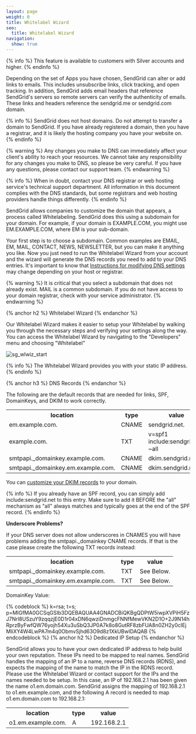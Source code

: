 ```yaml
---
layout: page
weight: 0
title: Whitelabel Wizard
seo:
  title: Whitelabel Wizard
navigation:
  show: true
---
```


{% info %}
This feature is available to customers with Silver accounts and higher.
{% endinfo %}

Depending on the set of Apps you have chosen, SendGrid can alter or add links to emails. This includes unsubscribe links, click tracking, and open tracking. In addition, SendGrid adds email headers that reference SendGrid's servers so remote servers can verify the authenticity of emails. These links and headers reference the sendgrid.me or sendgrid.com domain.

{% info %}
SendGrid does not host domains. Do not attempt to transfer a domain to SendGrid. If you have already registered a domain, then you have a registrar, and it is likely the hosting company you have your website on.
{% endinfo %}

{% warning %}
Any changes you make to DNS can immediately affect your client's ability to reach your resources. We cannot take any responsibility for any changes you make to DNS, so please be very careful. If you have any questions, please contact our support team.
{% endwarning %}

{% info %}
When in doubt, contact your DNS registrar or web hosting service's technical support department. All information in this document complies with the DNS standards, but some registrars and web hosting providers handle things differently.
{% endinfo %}

SendGrid allows companies to customize the domain that appears, a process called Whitelabeling. SendGrid does this using a subdomain for your domain. For example, if your domain is EXAMPLE.COM, you might use EM.EXAMPLE.COM, where EM is your sub-domain.

Your first step is to choose a subdomain. Common examples are EMAIL, EM, MAIL, CONTACT, NEWS, NEWSLETTER, but you can make it anything you like. Now you just need to run the Whitelabel Wizard from your account and the wizard will generate the DNS records you need to add to your DNS entries. It's important to know that [Instructions for modifying DNS settings]({{root_url}}/User_Guide/Setting_Up_Your_Server/Whitelabeling/dns_setup.html) may change depending on your host or registrar.

{% warning %}
It is critical that you select a subdomain that does not already exist. MAIL is a common subdomain. If you do not have access to your domain registrar, check with your service administrator.
{% endwarning %}

{% anchor h2 %}
Whitelabel Wizard
{% endanchor %}

Our Whitelabel Wizard makes it easier to setup your Whitelabel by walking you through the necessary steps and verifying your settings along the way. You can access the Whitelabel Wizard by navigating to the "Developers" menu and choosing "Whitelabel"

![]({{root_url}}/images/whitelabel_1.png "sg_wlwiz_start")

{% info %}
The Whitelabel Wizard provides you with your static IP address.
{% endinfo %}

{% anchor h3 %}
DNS Records
{% endanchor %}

The following are the default records that are needed for links, SPF, DomainKeys, and DKIM to work correctly.

<table class="table table-bordered table-striped">
   <tbody>
      <tr>
         <th>location</th>
         <th>type</th>
         <th>value</th>
      </tr>
      <tr>
         <td>em.example.com.</td>
         <td>CNAME</td>
         <td>sendgrid.net.</td>
      </tr>
      <tr>
         <td>example.com.</td>
         <td>TXT</td>
         <td>v=spf1 include:sendgrid.net ~all</td>
      </tr>
      <tr>
         <td>smtpapi._domainkey.example.com.</td>
         <td>CNAME</td>
         <td>dkim.sendgrid.net.</td>
      </tr>
      <tr>
         <td>smtpapi._domainkey.em.example.com.</td>
         <td>CNAME</td>
         <td>dkim.sendgrid.net.</td>
      </tr>
   </tbody>
</table>

You can [customize your DKIM records](https://support.sendgrid.com/hc/en-us/articles/204116386) to your domain.

{% info %}
If you already have an SPF record, you can simply add include:sendgrid.net to this entry. Make sure to add it BEFORE the "all" mechanism as "all" always matches and typically goes at the end of the SPF record.
{% endinfo %}

**Underscore Problems?**

If your DNS server does not allow underscores in CNAMES you will have problems adding the smtpapi._domainkey CNAME records. If that is the case please create the following TXT records instead:

<table class="table table-bordered table-striped">
   <tbody>
      <tr>
         <th>location</th>
         <th>type</th>
         <th>value</th>
      </tr>
      <tr>
         <td>smtpapi._domainkey.example.com.</td>
         <td>TXT</td>
         <td>See Below.</td>
      </tr>
      <tr>
         <td>smtpapi._domainkey.em.example.com.</td>
         <td>TXT</td>
         <td>See Below.</td>
      </tr>
   </tbody>
</table>

DomainKey Value:

{% codeblock %} k=rsa; t=s; p=MIGfMA0GCSqGSIb3DQEBAQUAA4GNADCBiQKBgQDPtW5iwpXVPiH5FzJ7Nrl8USzuY9zqqzjE0D1r04xDN6qwziDnmgcFNNfMewVKN2D1O+2J9N14hRprzByFwfQW76yojh54Xu3uSbQ3JP0A7k8o8GutRF8zbFUA8n0ZH2y0cIEjMliXY4W4LwPA7m4q0ObmvSjhd63O9d8z1XkUBwIDAQAB {% endcodeblock %}
{% anchor h2 %}
Dedicated IP Setup
{% endanchor %}

SendGrid allows you to have your own dedicated IP address to help build your own reputation. These IPs need to be mapped to real names. SendGrid handles the mapping of an IP to a name, reverse DNS records (RDNS), and expects the mapping of the name to match the IP in the RDNS record. Please use the Whitelabel Wizard or contact support for the IPs and the names needed to be setup. In this case, an IP of 192.168.2.1 has been given the name o1.em.domain.com. SendGrid assigns the mapping of 192.168.2.1 to o1.em.example.com, and the following A record is needed to map o1.em.domain.com to 192.168.2.1:

<table class="table table-bordered table-striped">
   <tbody>
      <tr>
         <th>location</th>
         <th>type</th>
         <th>value</th>
      </tr>
      <tr>
         <td>o1.em.example.com.</td>
         <td>A</td>
         <td>192.168.2.1</td>
      </tr>
   </tbody>
</table>
